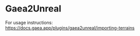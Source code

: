 # Gaea2Unreal

For usage instructions: https://docs.gaea.app/plugins/gaea2unreal/importing-terrains
